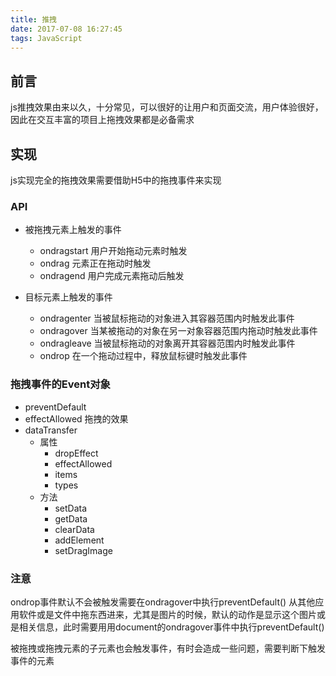 ```yaml
---
title: 推拽
date: 2017-07-08 16:27:45
tags: JavaScript
---
```


## 前言
js推拽效果由来以久，十分常见，可以很好的让用户和页面交流，用户体验很好，因此在交互丰富的项目上拖拽效果都是必备需求

## 实现
js实现完全的拖拽效果需要借助H5中的拖拽事件来实现

### API
- 被拖拽元素上触发的事件
    + ondragstart
        用户开始拖动元素时触发
    + ondrag
        元素正在拖动时触发
    + ondragend
        用户完成元素拖动后触发

- 目标元素上触发的事件
    + ondragenter
        当被鼠标拖动的对象进入其容器范围内时触发此事件
    + ondragover
        当某被拖动的对象在另一对象容器范围内拖动时触发此事件
    + ondragleave
        当被鼠标拖动的对象离开其容器范围内时触发此事件
    + ondrop
        在一个拖动过程中，释放鼠标键时触发此事件

### 拖拽事件的Event对象
- preventDefault
- effectAllowed
    拖拽的效果
- dataTransfer
    + 属性
        * dropEffect
        * effectAllowed
        * items
        * types
    + 方法
        * setData
        * getData
        * clearData
        * addElement
        * setDragImage

### 注意
ondrop事件默认不会被触发需要在ondragover中执行preventDefault()
从其他应用软件或是文件中拖东西进来，尤其是图片的时候，默认的动作是显示这个图片或是相关信息，此时需要用用document的ondragover事件中执行preventDefault()

被拖拽或拖拽元素的子元素也会触发事件，有时会造成一些问题，需要判断下触发事件的元素

